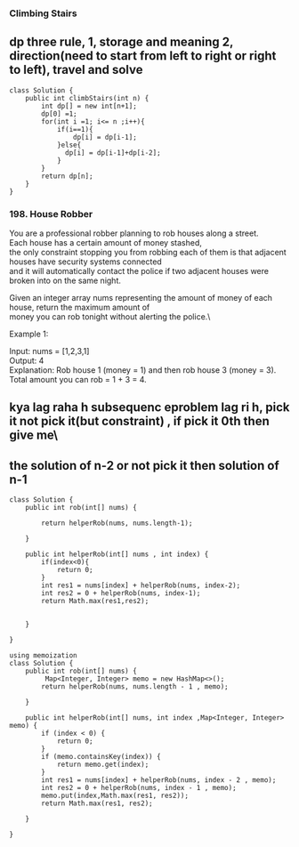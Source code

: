 ### Climbing Stairs
## dp three rule, 1, storage and meaning 2, direction(need to start from left to right or right to left), travel and solve
```
class Solution {
    public int climbStairs(int n) {
        int dp[] = new int[n+1];
        dp[0] =1;
        for(int i =1; i<= n ;i++){
            if(i==1){
                dp[i] = dp[i-1];
            }else{
              dp[i] = dp[i-1]+dp[i-2];
            }
        }
        return dp[n];
    }
}

```
### 198. House Robber
You are a professional robber planning to rob houses along a street. \
Each house has a certain amount of money stashed, \
the only constraint stopping you from robbing each of them is that adjacent houses have security systems connected \
and it will automatically contact the police if two adjacent houses were broken into on the same night.


Given an integer array nums representing the amount of money of each house, return the maximum amount of \
money you can rob tonight without alerting the police.\

 

Example 1:

Input: nums = [1,2,3,1]\
Output: 4\
Explanation: Rob house 1 (money = 1) and then rob house 3 (money = 3).\
Total amount you can rob = 1 + 3 = 4.
## kya lag raha h subsequenc eproblem lag ri h, pick it not pick it(but constraint) , if pick it 0th then give me\
## the solution of n-2 or not pick it then solution of n-1
```
class Solution {
    public int rob(int[] nums) {
        
        return helperRob(nums, nums.length-1);

    }

    public int helperRob(int[] nums , int index) {
        if(index<0){
            return 0;
        }
        int res1 = nums[index] + helperRob(nums, index-2);
        int res2 = 0 + helperRob(nums, index-1);
        return Math.max(res1,res2);


    }
    
}
```
```
using memoization
class Solution {
    public int rob(int[] nums) {
         Map<Integer, Integer> memo = new HashMap<>();
        return helperRob(nums, nums.length - 1 , memo);

    }

    public int helperRob(int[] nums, int index ,Map<Integer, Integer> memo) {
        if (index < 0) {
            return 0;
        }
        if (memo.containsKey(index)) {
            return memo.get(index);
        }
        int res1 = nums[index] + helperRob(nums, index - 2 , memo);
        int res2 = 0 + helperRob(nums, index - 1 , memo);
        memo.put(index,Math.max(res1, res2));
        return Math.max(res1, res2);

    }

}
```

